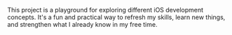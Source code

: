 This project is a playground for exploring different iOS development concepts. It's a fun and practical way to refresh my skills, learn new things, and strengthen what I already know in my free time.
